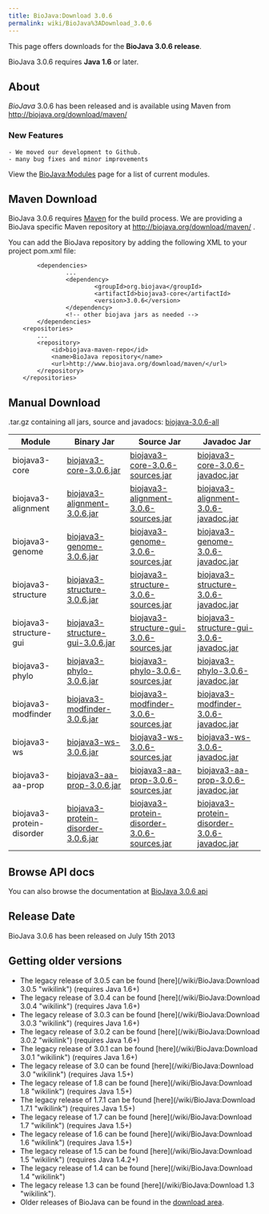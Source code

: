 ```yaml
---
title: BioJava:Download 3.0.6
permalink: wiki/BioJava%3ADownload_3.0.6
---
```


This page offers downloads for the <b>BioJava 3.0.6 release</b>.

BioJava 3.0.6 requires <b>Java 1.6</b> or later.

About
-----

*BioJava* 3.0.6 has been released and is available using Maven from
[<http://biojava.org/download/maven/>](http://biojava.org/download/maven/)

### New Features

`- We moved our development to Github.`  
`- many bug fixes and minor improvements`

View the <BioJava:Modules> page for a list of current modules.

Maven Download
--------------

BioJava 3.0.6 requires [Maven](http://maven.apache.org/) for the build
process. We are providing a BioJava specific Maven repository at
<http://biojava.org/download/maven/> .

You can add the BioJava repository by adding the following XML to your
project pom.xml file:

            <dependencies>
                    ...
                    <dependency>
                            <groupId>org.biojava</groupId>
                            <artifactId>biojava3-core</artifactId>
                            <version>3.0.6</version>
                    </dependency>
                    <!-- other biojava jars as needed -->
            </dependencies>
        <repositories>
            ...
            <repository>
                <id>biojava-maven-repo</id>
                <name>BioJava repository</name>
                <url>http://www.biojava.org/download/maven/</url>           
            </repository>
        </repositories>

Manual Download
---------------

.tar.gz containing all jars, source and javadocs:
[biojava-3.0.6-all](http://biojava.org/download/bj3.0.6/biojava-3.0.6-all.tar.gz)

| Module                    | Binary Jar                                                                                                                                               | Source Jar                                                                                                                                                               | Javadoc Jar                                                                                                                                                              |
|---------------------------|----------------------------------------------------------------------------------------------------------------------------------------------------------|--------------------------------------------------------------------------------------------------------------------------------------------------------------------------|--------------------------------------------------------------------------------------------------------------------------------------------------------------------------|
| biojava3-core             | [biojava3-core-3.0.6.jar](http://biojava.org/download/maven/org/biojava/biojava3-core/3.0.6/biojava3-core-3.0.6.jar)                                     | [biojava3-core-3.0.6-sources.jar](http://biojava.org/download/maven/org/biojava/biojava3-core/3.0.6/biojava3-core-3.0.6-sources.jar)                                     | [biojava3-core-3.0.6-javadoc.jar](http://biojava.org/download/maven/org/biojava/biojava3-core/3.0.6/biojava3-core-3.0.6-javadoc.jar)                                     |
| biojava3-alignment        | [biojava3-alignment-3.0.6.jar](http://biojava.org/download/maven/org/biojava/biojava3-alignment/3.0.6/biojava3-alignment-3.0.6.jar)                      | [biojava3-alignment-3.0.6-sources.jar](http://biojava.org/download/maven/org/biojava/biojava3-alignment/3.0.6/biojava3-alignment-3.0.6-sources.jar)                      | [biojava3-alignment-3.0.6-javadoc.jar](http://biojava.org/download/maven/org/biojava/biojava3-alignment/3.0.6/biojava3-alignment-3.0.6-javadoc.jar)                      |
| biojava3-genome           | [biojava3-genome-3.0.6.jar](http://biojava.org/download/maven/org/biojava/biojava3-genome/3.0.6/biojava3-genome-3.0.6.jar)                               | [biojava3-genome-3.0.6-sources.jar](http://biojava.org/download/maven/org/biojava/biojava3-genome/3.0.6/biojava3-genome-3.0.6-sources.jar)                               | [biojava3-genome-3.0.6-javadoc.jar](http://biojava.org/download/maven/org/biojava/biojava3-genome/3.0.6/biojava3-genome-3.0.6-javadoc.jar)                               |
| biojava3-structure        | [biojava3-structure-3.0.6.jar](http://biojava.org/download/maven/org/biojava/biojava3-structure/3.0.6/biojava3-structure-3.0.6.jar)                      | [biojava3-structure-3.0.6-sources.jar](http://biojava.org/download/maven/org/biojava/biojava3-structure/3.0.6/biojava3-structure-3.0.6-sources.jar)                      | [biojava3-structure-3.0.6-javadoc.jar](http://biojava.org/download/maven/org/biojava/biojava3-structure/3.0.6/biojava3-structure-3.0.6-javadoc.jar)                      |
| biojava3-structure-gui    | [biojava3-structure-gui-3.0.6.jar](http://biojava.org/download/maven/org/biojava/biojava3-structure-gui/3.0.6/biojava3-structure-gui-3.0.6.jar)          | [biojava3-structure-gui-3.0.6-sources.jar](http://biojava.org/download/maven/org/biojava/biojava3-structure-gui/3.0.6/biojava3-structure-gui-3.0.6-sources.jar)          | [biojava3-structure-gui-3.0.6-javadoc.jar](http://biojava.org/download/maven/org/biojava/biojava3-structure-gui/3.0.6/biojava3-structure-gui-3.0.6-javadoc.jar)          |
| biojava3-phylo            | [biojava3-phylo-3.0.6.jar](http://biojava.org/download/maven/org/biojava/biojava3-phylo/3.0.6/biojava3-phylo-3.0.6.jar)                                  | [biojava3-phylo-3.0.6-sources.jar](http://biojava.org/download/maven/org/biojava/biojava3-phylo/3.0.6/biojava3-phylo-3.0.6-sources.jar)                                  | [biojava3-phylo-3.0.6-javadoc.jar](http://biojava.org/download/maven/org/biojava/biojava3-phylo/3.0.6/biojava3-phylo-3.0.6-javadoc.jar)                                  |
| biojava3-modfinder        | [biojava3-modfinder-3.0.6.jar](http://biojava.org/download/maven/org/biojava/biojava3-modfinder/3.0.6/biojava3-modfinder-3.0.6.jar)                      | [biojava3-modfinder-3.0.6-sources.jar](http://biojava.org/download/maven/org/biojava/biojava3-modfinder/3.0.6/biojava3-modfinder-3.0.6-sources.jar)                      | [biojava3-modfinder-3.0.6-javadoc.jar](http://biojava.org/download/maven/org/biojava/biojava3-modfinder/3.0.6/biojava3-modfinder-3.0.6-javadoc.jar)                      |
| biojava3-ws               | [biojava3-ws-3.0.6.jar](http://biojava.org/download/maven/org/biojava/biojava3-ws/3.0.6/biojava3-ws-3.0.6.jar)                                           | [biojava3-ws-3.0.6-sources.jar](http://biojava.org/download/maven/org/biojava/biojava3-ws/3.0.6/biojava3-ws-3.0.6-sources.jar)                                           | [biojava3-ws-3.0.6-javadoc.jar](http://biojava.org/download/maven/org/biojava/biojava3-ws/3.0.6/biojava3-ws-3.0.6-javadoc.jar)                                           |
| biojava3-aa-prop          | [biojava3-aa-prop-3.0.6.jar](http://biojava.org/download/maven/org/biojava/biojava3-aa-prop/3.0.6/biojava3-aa-prop-3.0.6.jar)                            | [biojava3-aa-prop-3.0.6-sources.jar](http://biojava.org/download/maven/org/biojava/biojava3-aa-prop/3.0.6/biojava3-aa-prop-3.0.6-sources.jar)                            | [biojava3-aa-prop-3.0.6-javadoc.jar](http://biojava.org/download/maven/org/biojava/biojava3-aa-prop/3.0.6/biojava3-aa-prop-3.0.6-javadoc.jar)                            |
| biojava3-protein-disorder | [biojava3-protein-disorder-3.0.6.jar](http://biojava.org/download/maven/org/biojava/biojava3-protein-disorder/3.0.6/biojava3-protein-disorder-3.0.6.jar) | [biojava3-protein-disorder-3.0.6-sources.jar](http://biojava.org/download/maven/org/biojava/biojava3-protein-disorder/3.0.6/biojava3-protein-disorder-3.0.6-sources.jar) | [biojava3-protein-disorder-3.0.6-javadoc.jar](http://biojava.org/download/maven/org/biojava/biojava3-protein-disorder/3.0.6/biojava3-protein-disorder-3.0.6-javadoc.jar) |

Browse API docs
---------------

You can also browse the documentation at [BioJava 3.0.6
api](http://www.biojava.org/docs/api3.0.6/)

Release Date
------------

BioJava 3.0.6 has been released on July 15th 2013

Getting older versions
----------------------

-   The legacy release of 3.0.5 can be found
    [here](/wiki/BioJava:Download 3.0.5 "wikilink") (requires Java 1.6+)
-   The legacy release of 3.0.4 can be found
    [here](/wiki/BioJava:Download 3.0.4 "wikilink") (requires Java 1.6+)
-   The legacy release of 3.0.3 can be found
    [here](/wiki/BioJava:Download 3.0.3 "wikilink") (requires Java 1.6+)
-   The legacy release of 3.0.2 can be found
    [here](/wiki/BioJava:Download 3.0.2 "wikilink") (requires Java 1.6+)
-   The legacy release of 3.0.1 can be found
    [here](/wiki/BioJava:Download 3.0.1 "wikilink") (requires Java 1.6+)
-   The legacy release of 3.0 can be found
    [here](/wiki/BioJava:Download 3.0 "wikilink") (requires Java 1.5+)
-   The legacy release of 1.8 can be found
    [here](/wiki/BioJava:Download 1.8 "wikilink") (requires Java 1.5+)
-   The legacy release of 1.7.1 can be found
    [here](/wiki/BioJava:Download 1.7.1 "wikilink") (requires Java 1.5+)
-   The legacy release of 1.7 can be found
    [here](/wiki/BioJava:Download 1.7 "wikilink") (requires Java 1.5+)
-   The legacy release of 1.6 can be found
    [here](/wiki/BioJava:Download 1.6 "wikilink") (requires Java 1.5+)
-   The legacy release of 1.5 can be found
    [here](/wiki/BioJava:Download 1.5 "wikilink") (requires Java 1.4.2+)
-   The legacy release of 1.4 can be found
    [here](/wiki/BioJava:Download 1.4 "wikilink")
-   The legacy release 1.3 can be found
    [here](/wiki/BioJava:Download 1.3 "wikilink").
-   Older releases of BioJava can be found in the [download
    area](http://www.biojava.org/download/).

